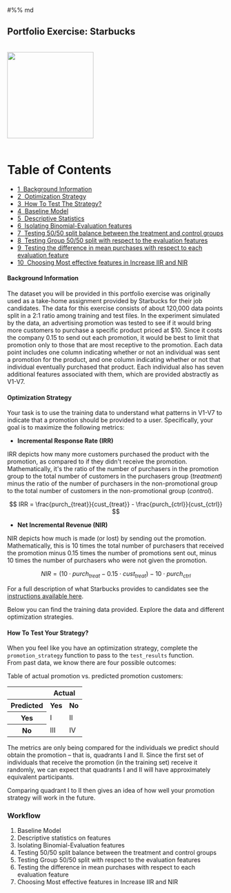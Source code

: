 #%% md

## Portfolio Exercise: Starbucks
<br>

<img src="https://opj.ca/wp-content/uploads/2018/02/New-Starbucks-Logo-1200x969.jpg" width="200" height="200">
<br>
<br>
 <h1>Table of Contents<span class="tocSkip"></span></h1>
<div class="toc"><ul class="toc-item"><li><span><a href="#Background-Information" data-toc-modified-id="Background-Information-1"><span class="toc-item-num">1&nbsp;&nbsp;</span>Background Information</a></span></li><li><span><a href="#Optimization-Strategy" data-toc-modified-id="Optimization-Strategy-2"><span class="toc-item-num">2&nbsp;&nbsp;</span>Optimization Strategy</a></span></li><li><span><a href="#How-To-Test-The-Strategy?" data-toc-modified-id="How-To-Test-The-Strategy?-3"><span class="toc-item-num">3&nbsp;&nbsp;</span>How To Test The Strategy?</a></span></li><li><span><a href="#Baseline-Model" data-toc-modified-id="Baseline-Model-4"><span class="toc-item-num">4&nbsp;&nbsp;</span>Baseline Model</a></span></li><li><span><a href="#Descriptive-Statistics" data-toc-modified-id="Descriptive-Statistics-5"><span class="toc-item-num">5&nbsp;&nbsp;</span>Descriptive Statistics</a></span></li><li><span><a href="#Isolating-Binomial-Evaluation-features" data-toc-modified-id="Isolating-Binomial-Evaluation-features-6"><span class="toc-item-num">6&nbsp;&nbsp;</span>Isolating Binomial-Evaluation features</a></span></li><li><span><a href="#Testing-50/50-split-balance-between-the-treatment-and-control-groups" data-toc-modified-id="Testing-50/50-split-balance-between-the-treatment-and-control-groups-7"><span class="toc-item-num">7&nbsp;&nbsp;</span>Testing 50/50 split balance between the treatment and control groups</a></span></li><li><span><a href="#Testing-Group-50/50-split-with-respect-to-the-evaluation-features" data-toc-modified-id="Testing-Group-50/50-split-with-respect-to-the-evaluation-features-8"><span class="toc-item-num">8&nbsp;&nbsp;</span>Testing Group 50/50 split with respect to the evaluation features</a></span></li><li><span><a href="#Testing-the-difference-in-mean-purchases-with-respect-to-each-evaluation-feature" data-toc-modified-id="Testing-the-difference-in-mean-purchases-with-respect-to-each-evaluation-feature-9"><span class="toc-item-num">9&nbsp;&nbsp;</span>Testing the difference in mean purchases with respect to each evaluation feature</a></span></li><li><span><a href="#Choosing-Most-effective-features-in-Increase-IIR-and-NIR" data-toc-modified-id="Choosing-Most-effective-features-in-Increase-IIR-and-NIR-10"><span class="toc-item-num">10&nbsp;&nbsp;</span>Choosing Most effective features in Increase IIR and NIR</a></span></li></ul></div>

#### Background Information

The dataset you will be provided in this portfolio exercise was originally used as a take-home assignment provided by Starbucks for their job candidates. The data for this exercise consists of about 120,000 data points split in a 2:1 ratio among training and test files. In the experiment simulated by the data, an advertising promotion was tested to see if it would bring more customers to purchase a specific product priced at $10. Since it costs the company 0.15 to send out each promotion, it would be best to limit that promotion only to those that are most receptive to the promotion. Each data point includes one column indicating whether or not an individual was sent a promotion for the product, and one column indicating whether or not that individual eventually purchased that product. Each individual also has seven additional features associated with them, which are provided abstractly as V1-V7.

#### Optimization Strategy

Your task is to use the training data to understand what patterns in V1-V7 to indicate that a promotion should be provided to a user. Specifically, your goal is to maximize the following metrics:

* **Incremental Response Rate (IRR)** 

IRR depicts how many more customers purchased the product with the promotion, as compared to if they didn't receive the promotion. Mathematically, it's the ratio of the number of purchasers in the promotion group to the total number of customers in the purchasers group (_treatment_) minus the ratio of the number of purchasers in the non-promotional group to the total number of customers in the non-promotional group (_control_).

$$ IRR = \frac{purch_{treat}}{cust_{treat}} - \frac{purch_{ctrl}}{cust_{ctrl}} $$


* **Net Incremental Revenue (NIR)**

NIR depicts how much is made (or lost) by sending out the promotion. Mathematically, this is 10 times the total number of purchasers that received the promotion minus 0.15 times the number of promotions sent out, minus 10 times the number of purchasers who were not given the promotion.

$$ NIR = (10\cdot purch_{treat} - 0.15 \cdot cust_{treat}) - 10 \cdot purch_{ctrl}$$

For a full description of what Starbucks provides to candidates see the [instructions available here](https://drive.google.com/open?id=18klca9Sef1Rs6q8DW4l7o349r8B70qXM).

Below you can find the training data provided.  Explore the data and different optimization strategies.

#### How To Test Your Strategy?

When you feel like you have an optimization strategy, complete the `promotion_strategy` function to pass to the `test_results` function.  
From past data, we know there are four possible outcomes:

Table of actual promotion vs. predicted promotion customers:  

<table>
<tr><th></th><th colspan = '2'>Actual</th></tr>
<tr><th>Predicted</th><th>Yes</th><th>No</th></tr>
<tr><th>Yes</th><td>I</td><td>II</td></tr>
<tr><th>No</th><td>III</td><td>IV</td></tr>
</table>

The metrics are only being compared for the individuals we predict should obtain the promotion – that is, quadrants I and II.  Since the first set of individuals that receive the promotion (in the training set) receive it randomly, we can expect that quadrants I and II will have approximately equivalent participants.  

Comparing quadrant I to II then gives an idea of how well your promotion strategy will work in the future.

### Workflow
1. Baseline Model
2. Descriptive statistics on features
3. Isolating Binomial-Evaluation features
4. Testing 50/50 split balance between the treatment and control groups
5. Testing Group 50/50 split with respect to the evaluation features
6. Testing the difference in mean purchases with respect to each evaluation feature
7. Choosing Most effective features in Increase IIR and NIR